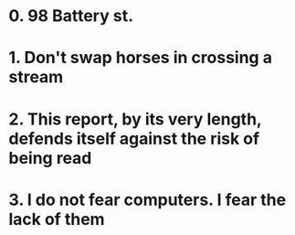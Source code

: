 # 0. 98 Battery st.
# 1. Don't swap horses in crossing a stream
# 2. This report, by its very length, defends itself against the risk of being read
# 3. I do not fear computers. I fear the lack of them
